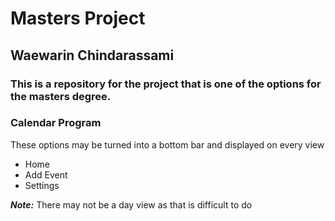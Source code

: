 # Masters Project

## Waewarin Chindarassami

### This is a repository for the project that is one of the options for the masters degree.

### Calendar Program

These options may be turned into a bottom bar and displayed on every view
* Home
* Add Event
* Settings

***Note:*** There may not be a day view as that is difficult to do
